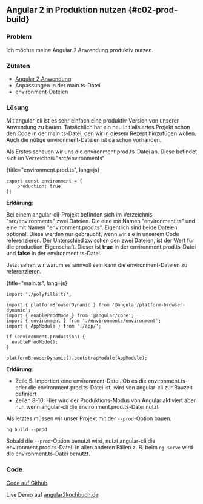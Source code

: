 ## Angular 2 in Produktion nutzen {#c02-prod-build}

### Problem

Ich möchte meine Angular 2 Anwendung produktiv nutzen.

### Zutaten

* [Angular 2 Anwendung](#c02-angular-app)
* Anpassungen in der main.ts-Datei
* environment-Dateien

### Lösung

Mit angular-cli ist es sehr einfach eine produktiv-Version von unserer Anwendung zu bauen.
Tatsächlich hat ein neu initialisiertes Projekt schon den Code in der main.ts-Datei, den wir in diesem Rezept hinzufügen wollen.
Auch die nötige environment-Dateien ist da schon vorhanden.

Als Erstes schauen wir uns die environment.prod.ts-Datei an.
Diese befindet sich im Verzeichnis "src/environments".

{title="environment.prod.ts", lang=js}
```
export const environment = {
    production: true
};
```

__Erklärung__:

Bei einem angular-cli-Projekt befinden sich im Verzeichnis "src/environments" zwei Dateien.
Die eine mit Namen "environment.ts" und eine mit Namen "environment.prod.ts".
Eigentlich sind beide Dateien optional.
Diese werden nur gebraucht, wenn wir sie in unserem Code referenzieren.
Der Unterschied zwischen den zwei Dateien, ist der Wert für die production-Eigenschaft.
Dieser ist __true__ in der environment.prod.ts-Datei und __false__ in der environment.ts-Datei.

Jetzt sehen wir warum es sinnvoll sein kann die environment-Dateien zu referenzieren.

{title="main.ts", lang=js}
```
import './polyfills.ts';

import { platformBrowserDynamic } from '@angular/platform-browser-dynamic';
import { enableProdMode } from '@angular/core';
import { environment } from './environments/environment';
import { AppModule } from './app/';

if (environment.production) {
  enableProdMode();
}

platformBrowserDynamic().bootstrapModule(AppModule);
```

__Erklärung__:

* Zeile 5: Importiert eine environment-Datei. Ob es die environment.ts- oder die environment.prod.ts-Datei ist, wird von angular-cli zur Bauzeit definiert
* Zeilen 8-10: Hier wird der Produktions-Modus von Angular aktiviert aber nur, wenn angular-cli die environment.prod.ts-Datei nutzt

Als letztes müssen wir unser Projekt mit der `--prod`-Option bauen.

```
ng build --prod
```

Sobald die `--prod`-Option benutzt wird, nutzt angular-cli die environment.prod.ts-Datei.
In allen anderen Fällen z. B. beim `ng serve` wird die environment.ts-Datei benutzt.

### Code

[Code auf Github](https://github.com/jsperts/angular2_kochbuch_code/tree/master/02-Basic_Recipes/05-Production_Build)

Live Demo auf [angular2kochbuch.de](http://angular2kochbuch.de/examples/code/02-Basic_Recipes/05-Production_Build/index.html)

